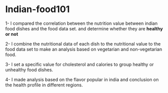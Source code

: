 # Indian-food101
1- I compared the correlation between the nutrition value between indian food dishes and the food data set. and determine whether they are **healthy or not**

2- I combine the nutritional data of each dish to the nutritional value to the food data set to make an analysis based on vegetarian and non-vegetarian food.

3- I set a specific value for cholesterol and calories to group healthy or unhealthy food dishes.

4- I made analysis based on the flavor popular in india and conclusion on the health profile in different regions.


